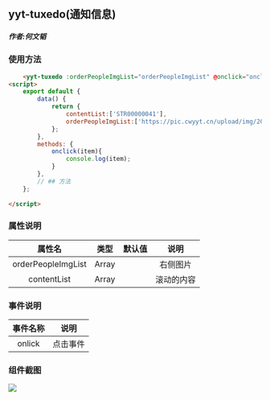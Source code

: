 ## yyt-tuxedo(通知信息)

##### 作者:何文韬
### 使用方法

```html
	<yyt-tuxedo :orderPeopleImgList="orderPeopleImgList" @onclick="onclick" :contentList="contentList"></yyt-tuxedo>
<script>
    export default {
    	data() {
    		return {
    			contentList:['STR00000041'],
				orderPeopleImgList:['https://pic.cwyyt.cn/upload/img/20200428/112906296_A0F00E3C-81B7-4d14-9043-F9CCF3881863.png'],
    		};
    	},
    	methods: {
    		onclick(item){
				console.log(item);
			}
    	},
    	// ## 方法
    };
    
</script> 

```

### 属性说明

|  属性名   | 类型 | 默认值 | 说明 |
| :-------: | :--: | :----: | :--: |
| orderPeopleImgList   |Array|        |右侧图片|
|contentList|Array|     |滚动的内容|


### 事件说明

| 事件名称 |   说明   |
| :------: | :------: |
| onlick    | 点击事件 |

### 组件截图
![](https://pic.cwyyt.cn/upload/img/20200428/112906296_A0F00E3C-81B7-4d14-9043-F9CCF3881863.png)